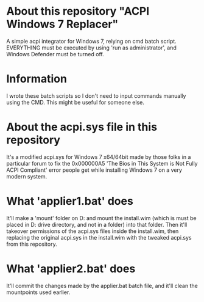 # About this repository "ACPI Windows 7 Replacer"
A simple acpi integrator for Windows 7, relying on cmd batch script.
EVERYTHING must be executed by using 'run as administrator', and Windows Defender must be turned off.

# Information
I wrote these batch scripts so I don't need to input commands manually using the CMD. This might be useful for someone else.

# About the acpi.sys file in this repository
It's a modified acpi.sys for Windows 7 x64/64bit made by those folks in a particular forum to fix the 0x000000A5 'The Bios in This System is Not Fully ACPI Compliant' error people get while installing Windows 7 on a very modern system.

# What 'applier1.bat' does
It'll make a 'mount' folder on D: and mount the install.wim (which is must be placed in D: drive directory, and not in a folder) into that folder.
Then it'll takeover permissions of the acpi.sys files inside the install.wim, then replacing the original acpi.sys in the install.wim with the tweaked acpi.sys from this repository.

# What 'applier2.bat' does
It'll commit the changes made by the applier.bat batch file, and it'll clean the mountpoints used earlier.
